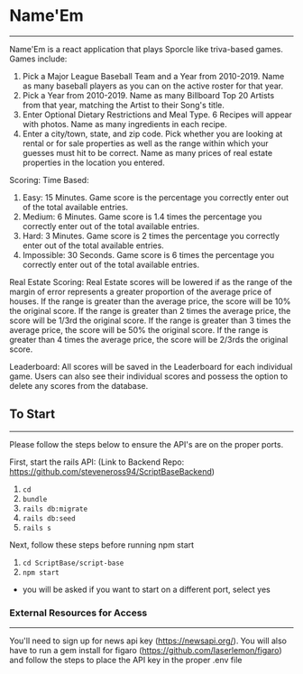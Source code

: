 # Name'Em
---
Name'Em is a react application that plays Sporcle like triva-based games.
Games include:
1. Pick a Major League Baseball Team and a Year from 2010-2019. Name as many baseball players as you can on the active roster for that year.
2. Pick a Year from 2010-2019. Name as many Billboard Top 20 Artists from that year, matching the Artist to their Song's title.
3. Enter Optional Dietary Restrictions and Meal Type. 6 Recipes will appear with photos. Name as many ingredients in each recipe.
4. Enter a city/town, state, and zip code. Pick whether you are looking at rental or for sale properties as well as the range within which your guesses must hit to be correct. Name as many prices of real estate properties in the location you entered.

Scoring:
Time Based:
1. Easy: 15 Minutes. Game score is the percentage you correctly enter out of the total available entries.
2. Medium: 6 Minutes. Game score is 1.4 times the percentage you correctly enter out of the total available entries.
3. Hard: 3 Minutes. Game score is 2 times the percentage you correctly enter out of the total available entries.
4. Impossible: 30 Seconds. Game score is 6 times the percentage you correctly enter out of the total available entries.

Real Estate Scoring:
Real Estate scores will be lowered if as the range of the margin of error represents a greater proportion of the average price of houses.
If the range is greater than the average price, the score will be 10% the original score.
If the range is greater than 2 times the average price, the score will be 1/3rd the original score.
If the range is greater than 3 times the average price, the score will be 50% the original score.
If the range is greater than 4 times the average price, the score will be 2/3rds the original score.
 
Leaderboard:
All scores will be saved in the Leaderboard for each individual game.
Users can also see their individual scores and possess the option to delete any scores from the database.


## To Start
---
Please follow the steps below to ensure the API's are on the proper ports. 


First, start the rails API:
(Link to Backend Repo: https://github.com/steveneross94/ScriptBaseBackend)
1. `cd `
2. `bundle`
3. `rails db:migrate`
4. `rails db:seed`
5. `rails s`

Next, follow these steps before running npm start
1. `cd ScriptBase/script-base` 
2. `npm start`
  - you will be asked if you want to start on a different port, select yes

### External Resources for Access
---
You'll need to sign up for news api key (https://newsapi.org/). You will also have to run a gem install for figaro (https://github.com/laserlemon/figaro) and follow the steps to place the API key in the proper .env file